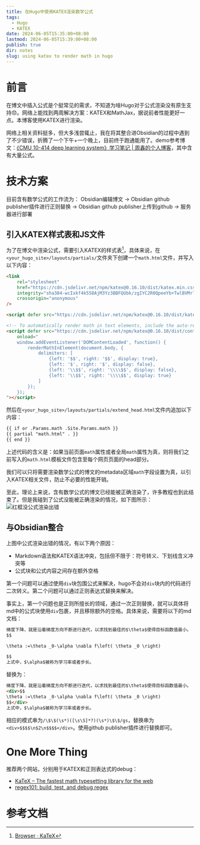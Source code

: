 ```yaml
---
title: 在Hugo中使用KATEX渲染数学公式
tags:
  - Hugo
  - KATEX
date: 2024-06-05T15:35:00+08:00
lastmod: 2024-06-05T15:39:00+08:00
publish: true
dir: notes
slug: using katex to render math in hugo
---
```

# 前言
在博文中插入公式是个挺常见的需求，不知道为啥Hugo对于公式渲染没有原生支持😞。网络上能找到两周解决方案：KATEX和MathJax，据说前者性能更好一点。本博客使用KATEX进行渲染。

网络上相关资料挺多，但大多浅尝辄止，我在将其整合进Obsidian的过程中遇到了不少错误，折腾了一个下午+一个晚上，目前终于跑通能用了。demo参考博文：[《CMU 10-414 deep learning system》学习笔记 | 周鑫的个人博客](https://www.zhouxin.space/notes/notes-on-cmu-10-414-deep-learning-system/)，其中含有大量公式。
# 技术方案
目前含有数学公式的工作流为：
Obsidian编辑博文 -> Obsidian github publisher插件进行正则替换 -> Obsidian github publisher上传到github -> 服务器进行部署

## 引入KATEX样式表和JS文件
为了在博文中渲染公式，需要引入KATEX的样式表[^1]，具体来说，在`<your_hugo_site>/layouts/partials/`文件夹下创建一个`math.html`文件，并写入以下内容：
```html
<link
    rel="stylesheet"
    href="https://cdn.jsdelivr.net/npm/katex@0.16.10/dist/katex.min.css" 
    integrity="sha384-wcIxkf4k558AjM3Yz3BBFQUbk/zgIYC2R0QpeeYb+TwlBVMrlgLqwRjRtGZiK7ww" 
    crossorigin="anonymous"
/>

<script defer src="https://cdn.jsdelivr.net/npm/katex@0.16.10/dist/katex.min.js" integrity="sha384-hIoBPJpTUs74ddyc4bFZSM1TVlQDA60VBbJS0oA934VSz82sBx1X7kSx2ATBDIyd" crossorigin="anonymous"></script>

<!-- To automatically render math in text elements, include the auto-render extension: -->
<script defer src="https://cdn.jsdelivr.net/npm/katex@0.16.10/dist/contrib/auto-render.min.js" integrity="sha384-43gviWU0YVjaDtb/GhzOouOXtZMP/7XUzwPTstBeZFe/+rCMvRwr4yROQP43s0Xk" crossorigin="anonymous"
    onload="
    window.addEventListener('DOMContentLoaded', function() {
        renderMathInElement(document.body, {
            delimiters: [
                {left: '$$', right: '$$', display: true},
                {left: '$', right: '$', display: false},
                {left: '\\$$', right: '\\\\$$', display: false},
                {left: '\\$$', right: '\\\\$$', display: true}
            ]
        });
    });
"></script>
```

然后在`<your_hugo_site>/layouts/partials/extend_head.html`文件内追加以下内容：
```html
{{ if or .Params.math .Site.Params.math }}
{{ partial "math.html" . }}
{{ end }}
```
上述代码的含义是：如果当前页面`math`属性或者全局`math`属性为真，则将我们之前写入的`math.html`模板文件包含至每个网页页面的head部分。

我们可以只将需要渲染数学公式的博文的metadata区域`math`字段设置为真，以引入KATEX相关文件，防止不必要的性能开销。

至此，理论上来说，含有数学公式的博文已经能被正确渲染了，许多教程也到此结束了。但是我碰到了公式没能被正确渲染的情况，如下图所示：
![红框没公式渲染出错](https://pics.zhouxin.space/202406051638640.png?x-oss-process=image/quality,q_90/format,webp)
## 与Obsidian整合
上图中公式渲染出错的情况，有以下两个原因：
- Markdown语法和KATEX语法冲突，包括但不限于：符号转义、下划线含义冲突等
- 公式块和公式内容之间存在额外空格

第一个问题可以通过使用`div`块包围公式来解决，hugo不会对`div`块内的代码进行二次转义。第二个问题可以通过正则表达式替换来解决。

事实上，第一个问题也是正则所擅长的领域，通过一次正则替换，就可以具体将md中的公式块使用`div`包裹，并且移除额外的空格。具体来说，需要将以下的md文档：
```md
梯度下降，就是沿着梯度方向不断进行迭代，以求找到最佳的$\theta$使得目标函数值最小。
$$

\theta :=\theta _0-\alpha \nabla f\left( \theta _0 \right)

$$
上式中，$\alpha$被称为学习率或者步长。
```

替换为：
```md
梯度下降，就是沿着梯度方向不断进行迭代，以求找到最佳的$\theta$使得目标函数值最小。
<div>$$
\theta :=\theta _0-\alpha \nabla f\left( \theta _0 \right)
$$</div>
上式中，$\alpha$被称为学习率或者步长。
```

相应的模式串为`/\$\$(\s*)([\s\S]*?)(\s*)\$\$/gs`，替换串为`<div>$$$$\n$2\n$$$$</div>`。使用github publisher插件进行替换即可。

# One More Thing
推荐两个网站，分别用于KATEX和正则表达式的debug：
- [KaTeX – The fastest math typesetting library for the web](https://katex.org/)
- [regex101: build, test, and debug regex](https://regex101.com/)
# 参考文档

[^1]: [Browser · KaTeX](https://katex.org/docs/browser)